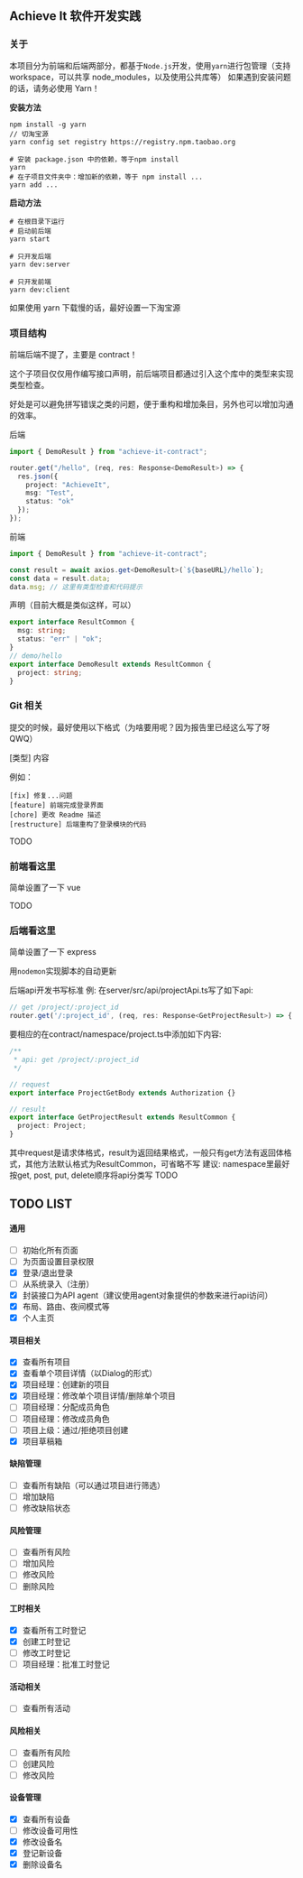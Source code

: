 ## Achieve It 软件开发实践

### 关于

本项目分为前端和后端两部分，都基于`Node.js`开发，使用`yarn`进行包管理（支持 workspace，可以共享 node_modules，以及使用公共库等）
如果遇到安装问题的话，请务必使用 Yarn！

**安装方法**

```shell script
npm install -g yarn
// 切淘宝源
yarn config set registry https://registry.npm.taobao.org
```

```shell script
# 安装 package.json 中的依赖，等于npm install
yarn
# 在子项目文件夹中：增加新的依赖，等于 npm install ...
yarn add ...
```

**启动方法**

```shell script
# 在根目录下运行
# 启动前后端
yarn start

# 只开发后端
yarn dev:server

# 只开发前端
yarn dev:client
```

如果使用 yarn 下载慢的话，最好设置一下淘宝源

### 项目结构

前端后端不提了，主要是 contract！

这个子项目仅仅用作编写接口声明，前后端项目都通过引入这个库中的类型来实现类型检查。

好处是可以避免拼写错误之类的问题，便于重构和增加条目，另外也可以增加沟通的效率。

后端

```typescript
import { DemoResult } from "achieve-it-contract";

router.get("/hello", (req, res: Response<DemoResult>) => {
  res.json({
    project: "AchieveIt",
    msg: "Test",
    status: "ok"
  });
});
```

前端

```typescript
import { DemoResult } from "achieve-it-contract";

const result = await axios.get<DemoResult>(`${baseURL}/hello`);
const data = result.data;
data.msg; // 这里有类型检查和代码提示
```

声明（目前大概是类似这样，可以）

```typescript
export interface ResultCommon {
  msg: string;
  status: "err" | "ok";
}
// demo/hello
export interface DemoResult extends ResultCommon {
  project: string;
}
```

### Git 相关

提交的时候，最好使用以下格式（为啥要用呢？因为报告里已经这么写了呀 QWQ）

[类型] 内容

例如：

```shell script
[fix] 修复...问题
[feature] 前端完成登录界面
[chore] 更改 Readme 描述
[restructure] 后端重构了登录模块的代码
```

TODO

### 前端看这里

简单设置了一下 vue

TODO

### 后端看这里

简单设置了一下 express

用`nodemon`实现脚本的自动更新

后端api开发书写标准
例: 在server/src/api/projectApi.ts写了如下api:
```typescript
// get /project/:project_id
router.get('/:project_id', (req, res: Response<GetProjectResult>) => {...})
```
要相应的在contract/namespace/project.ts中添加如下内容:
```typescript
/**
 * api: get /project/:project_id
 */

// request
export interface ProjectGetBody extends Authorization {}

// result
export interface GetProjectResult extends ResultCommon {
  project: Project;
}
```
其中request是请求体格式，result为返回结果格式，一般只有get方法有返回体格式，其他方法默认格式为ResultCommon，可省略不写
建议: namespace里最好按get, post, put, delete顺序将api分类写
TODO


## TODO LIST
#### 通用
- [ ] 初始化所有页面
- [ ] 为页面设置目录权限
- [x] 登录/退出登录
- [ ] 从系统录入（注册）
- [x] 封装接口为API agent（建议使用agent对象提供的参数来进行api访问）
- [x] 布局、路由、夜间模式等
- [x] 个人主页

#### 项目相关
- [x] 查看所有项目
- [x] 查看单个项目详情（以Dialog的形式）
- [x] 项目经理：创建新的项目
- [x] 项目经理：修改单个项目详情/删除单个项目
- [ ] 项目经理：分配成员角色
- [ ] 项目经理：修改成员角色
- [ ] 项目上级：通过/拒绝项目创建
- [x] 项目草稿箱

#### 缺陷管理
- [ ] 查看所有缺陷（可以通过项目进行筛选）
- [ ] 增加缺陷
- [ ] 修改缺陷状态

#### 风险管理
- [ ] 查看所有风险
- [ ] 增加风险
- [ ] 修改风险
- [ ] 删除风险

#### 工时相关
- [x] 查看所有工时登记
- [x] 创建工时登记
- [ ] 修改工时登记
- [ ] 项目经理：批准工时登记

#### 活动相关
- [ ] 查看所有活动

#### 风险相关
- [ ] 查看所有风险
- [ ] 创建风险
- [ ] 修改风险

#### 设备管理
- [x] 查看所有设备
- [ ] 修改设备可用性
- [x] 修改设备名
- [x] 登记新设备
- [x] 删除设备名

